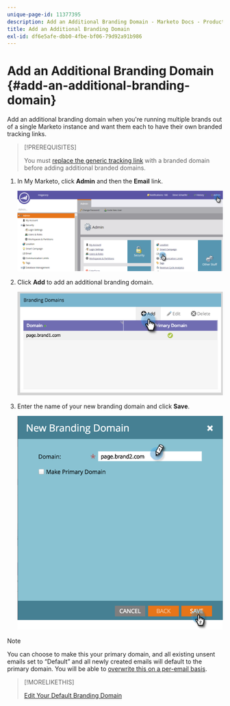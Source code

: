 ```yaml
---
unique-page-id: 11377395
description: Add an Additional Branding Domain - Marketo Docs - Product Documentation
title: Add an Additional Branding Domain
exl-id: df6e5afe-dbb0-4fbe-bf06-79d92a91b986
---
```

# Add an Additional Branding Domain {#add-an-additional-branding-domain}

Add an additional branding domain when you're running multiple brands out of a single Marketo instance and want them each to have their own branded tracking links.

>[!PREREQUISITES]
>
>You must [replace the generic tracking link](/help/marketo/product-docs/administration/email-setup/add-multiple-branding-domains/edit-your-default-branding-domain.md) with a branded domain before adding additional branded domains.

1. In My Marketo, click **Admin** and then the **Email** link.

   ![](assets/image2016-6-29-16-3a42-3a20.png)

1. Click **Add** to add an additional branding domain.

   ![](assets/two.png)

1. Enter the name of your new branding domain and click **Save**.

   ![](assets/three.png)

>[!NOTE]
>
>You can choose to make this your primary domain, and all existing unsent emails set to “Default” and all newly created emails will default to the primary domain. You will be able to [overwrite this on a per-email basis](/help/marketo/product-docs/administration/email-setup/add-multiple-branding-domains/overwrite-primary-domain-for-emails.md).

>[!MORELIKETHIS]
>
>[Edit Your Default Branding Domain](/help/marketo/product-docs/administration/email-setup/add-multiple-branding-domains/edit-your-default-branding-domain.md)
